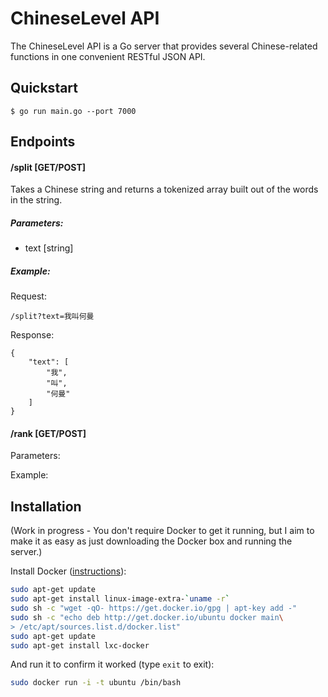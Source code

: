 # ChineseLevel API

The ChineseLevel API is a Go server that provides several Chinese-related functions in one convenient RESTful JSON API.


## Quickstart


```shell
$ go run main.go --port 7000
```

## Endpoints

#### /split [GET/POST]

Takes a Chinese string and returns a tokenized array built out of the words in the string.

##### Parameters: 

 - text [string]

##### Example:

Request: 
```
/split?text=我叫何曼
```

Response:
```
{
    "text": [
        "我",
        "叫",
        "何曼"
    ]
}
```

#### /rank [GET/POST]

Parameters: 

Example: 

## Installation

(Work in progress - You don't require Docker to get it running, but I aim to make it as easy as just downloading the Docker box and running the server.)

Install Docker ([instructions](http://docs.docker.io/en/latest/installation/ubuntulinux/)):

```bash
sudo apt-get update
sudo apt-get install linux-image-extra-`uname -r`
sudo sh -c "wget -qO- https://get.docker.io/gpg | apt-key add -"
sudo sh -c "echo deb http://get.docker.io/ubuntu docker main\
> /etc/apt/sources.list.d/docker.list"
sudo apt-get update
sudo apt-get install lxc-docker
```

And run it to confirm it worked (type `exit` to exit):

```bash
sudo docker run -i -t ubuntu /bin/bash
```
